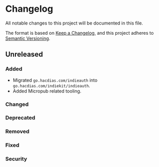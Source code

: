 # Changelog

All notable changes to this project will be documented in this file.

The format is based on [Keep a Changelog](https://keepachangelog.com/en/1.0.0/),
and this project adheres to [Semantic Versioning](https://semver.org/spec/v2.0.0.html).

## Unreleased

### Added

- Migrated `go.hacdias.com/indieauth` into `go.hacdias.com/indiekit/indieauth`.
- Added Micropub related tooling.

### Changed

### Deprecated

### Removed

### Fixed

### Security
